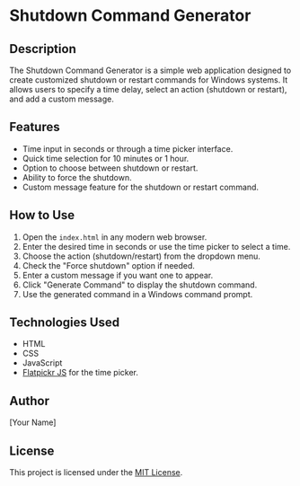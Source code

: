 # Shutdown Command Generator

## Description
The Shutdown Command Generator is a simple web application designed to create customized shutdown or restart commands for Windows systems. It allows users to specify a time delay, select an action (shutdown or restart), and add a custom message.

## Features
- Time input in seconds or through a time picker interface.
- Quick time selection for 10 minutes or 1 hour.
- Option to choose between shutdown or restart.
- Ability to force the shutdown.
- Custom message feature for the shutdown or restart command.

## How to Use
1. Open the `index.html` in any modern web browser.
2. Enter the desired time in seconds or use the time picker to select a time.
3. Choose the action (shutdown/restart) from the dropdown menu.
4. Check the "Force shutdown" option if needed.
5. Enter a custom message if you want one to appear.
6. Click "Generate Command" to display the shutdown command.
7. Use the generated command in a Windows command prompt.

## Technologies Used
- HTML
- CSS
- JavaScript
- [Flatpickr JS](https://flatpickr.js.org/) for the time picker.

## Author
[Your Name]

## License
This project is licensed under the [MIT License](LICENSE).
